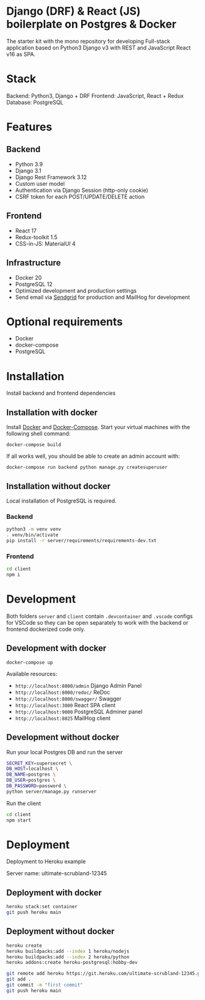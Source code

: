 # Django (DRF) & React (JS) boilerplate on Postgres & Docker

The starter kit with the mono repository for developing Full-stack application based on Python3 Django v3 with REST and JavaScript React v16 as SPA.

# Stack

Backend: Python3, Django + DRF
Frontend: JavaScript, React + Redux
Database: PostgreSQL

# Features

## Backend

- Python 3.9
- Django 3.1
- Django Rest Framework 3.12
- Custom user model
- Authentication via Django Session (http-only cookie)
- CSRF token for each POST/UPDATE/DELETE action

## Frontend

- React 17
- Redux-toolkit 1.5
- CSS-in-JS: MaterialUI 4

## Infrastructure

- Docker 20
- PostgreSQL 12
- Optimized development and production settings
- Send email via [Sendgrid](https://sendgrid.com) for production and MailHog for development

# Optional requirements

- Docker
- docker-compose
- PostgreSQL

# Installation

Install backend and frontend dependencies

## Installation with docker

Install [Docker](https://docs.docker.com/install/) and [Docker-Compose](https://docs.docker.com/compose/). Start your virtual machines with the following shell command:

`docker-compose build`

If all works well, you should be able to create an admin account with:

`docker-compose run backend python manage.py createsuperuser`

## Installation without docker

Local installation of PostgreSQL is required.

### Backend

```sh
python3 -m venv venv
. venv/bin/activate
pip install -r server/requirements/requirements-dev.txt
```

### Frontend

```sh
cd client
npm i
```

# Development

Both folders `server` and `client` contain `.devcontainer` and `.vscode` configs for VSCode so they can be open separately to work with the backend or frontend dockerized code only.

## Development with docker

`docker-compose up`

Available resources:
- `http://localhost:8000/admin` Django Admin Panel
- `http://localhost:8000/redoc/` ReDoc
- `http://localhost:8000/swagger/` Swagger
- `http://localhost:3000` React SPA client
- `http://localhost:9000` PostgreSQL Adminer panel
- `http://localhost:8025` MailHog client

## Development without docker

Run your local Postgres DB and run the server

```bash
SECRET_KEY=supersecret \
DB_HOST=localhost \
DB_NAME=postgres \
DB_USER=postgres \
DB_PASSWORD=password \
python server/manage.py runserver
```

Run the client

```bash
cd client
npm start
```

# Deployment

Deployment to Heroku example

Server name: ultimate-scrubland-12345

## Deployment with docker

```sh
heroku stack:set container
git push heroku main
```

## Deployment without docker

```sh
heroku create
heroku buildpacks:add --index 1 heroku/nodejs
heroku buildpacks:add --index 2 heroku/python
heroku addons:create heroku-postgresql:hobby-dev

git remote add heroku https://git.heroku.com/ultimate-scrubland-12345.git
git add .
git commit -m "first commit"
git push heroku main
```
